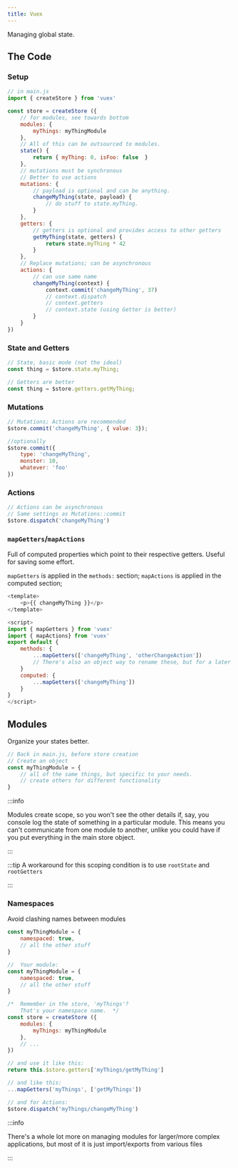 ```yaml
---
title: Vuex
---
```

Managing global state.

## The Code
### Setup
```javascript
// in main.js
import { createStore } from 'vuex'

const store = createStore ({
    // for modules, see towards bottom
    modules: {
        myThings: myThingModule
    },
    // All of this can be outsourced to modules.
    state() {
        return { myThing: 0, isFoo: false  }
    },
    // mutations must be synchronous
    // Better to use actions
    mutations: {
        // payload is optional and can be anything.
        changeMyThing(state, payload) { 
            // do stuff to state.myThing.
        }
    },
    getters: {
        // getters is optional and provides access to other getters
        getMyThing(state, getters) {
            return state.myThing * 42
        }
    },
    // Replace mutations; can be asynchronous
    actions: {
        // can use same name
        changeMyThing(context) {
            context.commit('changeMyThing', 37)
            // context.dispatch
            // context.getters
            // context.state (using Getter is better)
        }
    }
})
```

### State and Getters
```javascript
// State, basic mode (not the ideal)
const thing = $store.state.myThing;

// Getters are better
const thing = $store.getters.getMyThing;
```

### Mutations
```javascript
// Mutations; Actions are recommended
$store.commit('changeMyThing', { value: 3});

//optionally 
$store.commit({
    type: 'changeMyThing',
    monster: 10,
    whatever: 'foo'
})
```

### Actions
```javascript
// Actions can be asynchronous
// Same settings as Mutations::commit
$store.dispatch('changeMyThing')
```

### `mapGetters`/`mapActions`
Full of computed properties which point to their respective getters. Useful for saving some effort.

`mapGetters` is applied in the `methods:` section; `mapActions` is applied in the computed section;
```javascript
<template>
    <p>{{ changeMyThing }}</p>
</template>

<script>
import { mapGetters } from 'vuex'
import { mapActions} from 'vuex'
export default {
    methods: { 
        ...mapGetters(['changeMyThing', 'otherChangeAction'])
        // There's also an object way to rename these, but for a later time.
    }
    computed: {
        ...mapGetters(['changeMyThing'])
    }
}
</script>
```

## Modules
Organize your states better.

```javascript
// Back in main.js, before store creation
// Create an object
const myThingModule = {
    // all of the same things, but specific to your needs.
    // create others for different functionality
} 
```
:::info

Modules create scope, so you won't see the other details if, say, you console log the state of something in a particular module. This means you can't communicate from one module to another, unlike you could have if you put everything in the main store object.

:::

:::tip A workaround for this scoping condition is to use `rootState` and `rootGetters`

:::

### Namespaces
Avoid clashing names between modules
```javascript {2}
const myThingModule = {
    namespaced: true,
    // all the other stuff
} 
``` 
```javascript {3}
//  Your module:
const myThingModule = {
    namespaced: true,
    // all the other stuff
}
```
```javascript {5}
/*  Remember in the store, 'myThings'?
    That's your namespace name.  */
const store = createStore ({
    modules: {
        myThings: myThingModule
    },
    // ...
})
```
```javascript
// and use it like this:
return this.$store.getters['myThings/getMyThing']

// and like this: 
...mapGetters('myThings', ['getMyThings'])

// and for Actions:
$store.dispatch('myThings/changeMyThing')
```
:::info

There's a whole lot more on managing modules for larger/more complex applications, but most of it is just import/exports from various files

:::
